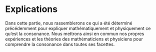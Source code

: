 # Explications

<p>Dans cette partie, nous rassemblerons ce qui a &eacute;t&eacute; d&eacute;termin&eacute; pr&eacute;c&eacute;demment pour expliquer math&eacute;matiquement et physiquement ce qu&rsquo;est la consonance. Nous mettrons ainsi en commun nos propres exp&eacute;riences et les th&eacute;ories des math&eacute;maticiens et physiciens pour comprendre la consonance dans toutes ses facettes.
</p>